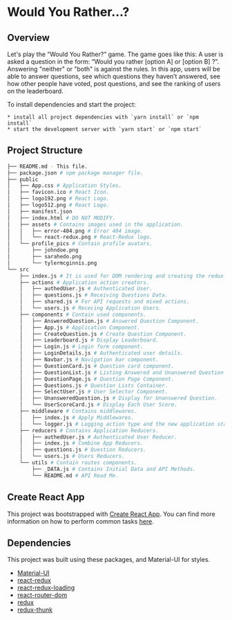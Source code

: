 # Would You Rather...?

## Overview

Let's play the “Would You Rather?” game. The game goes like this: A user is asked a question in the form: “Would you rather [option A] or [option B] ?”. Answering "neither" or "both" is against the rules.
In this app, users will be able to answer questions, see which questions they haven’t answered, see how other people have voted, post questions, and see the ranking of users on the leaderboard.

To install dependencies and start the project:

    * install all project dependencies with `yarn install` or `npm install`
    * start the development server with `yarn start` or `npm start`

## Project Structure

```bash
├── README.md - This file.
├── package.json # npm package manager file.
├── public
│   ├── App.css # Application Styles.
│   ├── favicon.ico # React Icon.
│   ├── logo192.png # React Logo.
│   ├── logo512.png # React Logo.
│   ├── manifest.json
│   ├── index.html # DO NOT MODIFY.
│   ├── assets # Contains images used in the application.
│   │   ├── error-404.png # Error 404 image.
│   │   └── react-redux.png # React-Redux logo.
│   └── profile_pics # Contain profile avatars.
│       ├── johndoe.png
│       ├── sarahedo.png
│       └── tylermcginnis.png
└── src
    ├── index.js # It is used for DOM rendering and creating the redux store.
    ├── actions # Application action creators.
    │   ├── authedUser.js # Authenticated User.
    │   ├── questions.js # Receiving Questions Data.
    │   ├── shared.js # For API requests and mixed actions.
    │   └── users.js # Rececing Application Users.
    ├── components # Contain used components.
    │   ├── AnsweredQuestion.js # Answered Question Component.
    │   ├── App.js # Application Component.
    │   ├── CreateQuestion.js # Create Question Component.
    │   ├── Leaderboard.js # Display Leaderboard.
    │   ├── Login.js # Login form component.
    │   ├── LoginDetails.js # Authenticated user details.
    │   ├── Navbar.js # Navigation bar component.
    │   ├── QuestionCard.js # Question card component.
    │   ├── QuestionList.js # Listing Answered and Unanswered Question Cards.
    │   ├── QuestionPage.js # Question Page Component.
    │   ├── Questions.js # Question Lists Container.
    │   ├── SelectUser.js # User Selector Component.
    │   ├── UnansweredQuestion.js # Display for Unanswered Question.
    │   └── UserScoreCard.js # Display Each User Score.
    ├── middleware # Contains middlewares.
    │   ├── index.js # Apply Middlewares.
    │   └── logger.js # Logging action type and the new application state.
    ├── reducers # Contains Application Reducers.
    │   ├── authedUser.js # Authenticated User Reducer.
    │   ├── index.js # Combine App Reducers.
    │   ├── questions.js # Question Reducers.
    │   └── users.js # Users Reducers.
    └── utils # Contain routes components.
        ├── _DATA.js # Contains Initial Data and API Methods.
        └── README.md # API Read Me.
```

## Create React App

This project was bootstrapped with [Create React App](https://github.com/facebookincubator/create-react-app). You can find more information on how to perform common tasks [here](https://github.com/facebookincubator/create-react-app/blob/master/packages/react-scripts/template/README.md).

## Dependencies

This project was built using these packages, and Material-UI for styles.

- [Material-UI](https://mui.com/)
- [react-redux](https://github.com/reduxjs/react-redux)
- [react-redux-loading](https://github.com/tylermcginnis/react-redux-loading-bar)
- [react-router-dom](https://github.com/remix-run/react-router#readme)
- [redux](https://redux.js.org/)
- [redux-thunk](https://github.com/reduxjs/redux-thunk)
